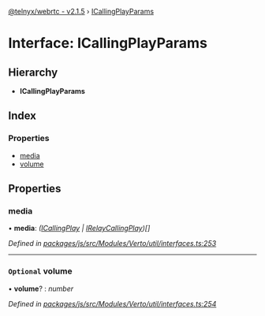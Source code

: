 [@telnyx/webrtc - v2.1.5](../README.md) › [ICallingPlayParams](icallingplayparams.md)

# Interface: ICallingPlayParams

## Hierarchy

* **ICallingPlayParams**

## Index

### Properties

* [media](icallingplayparams.md#media)
* [volume](icallingplayparams.md#optional-volume)

## Properties

###  media

• **media**: *([ICallingPlay](icallingplay.md) | [IRelayCallingPlay](irelaycallingplay.md))[]*

*Defined in [packages/js/src/Modules/Verto/util/interfaces.ts:253](https://github.com/team-telnyx/webrtc/blob/4f15142/packages/js/src/Modules/Verto/util/interfaces.ts#L253)*

___

### `Optional` volume

• **volume**? : *number*

*Defined in [packages/js/src/Modules/Verto/util/interfaces.ts:254](https://github.com/team-telnyx/webrtc/blob/4f15142/packages/js/src/Modules/Verto/util/interfaces.ts#L254)*

